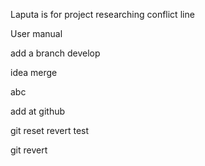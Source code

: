 Laputa is for project researching
conflict line

User manual

add a branch develop

idea merge

abc

add at github


git reset revert test

git revert
